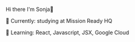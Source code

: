 Hi there I'm Sonja👋


🔭 Currently: studying at Mission Ready HQ

🌱 Learning: React, Javascript, JSX, Google Cloud

